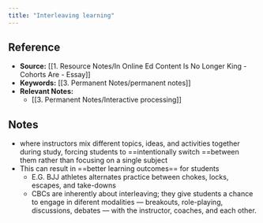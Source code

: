 ```yaml
---
title: "Interleaving learning"
---
```

## Reference
- **Source:** [[1. Resource Notes/In Online Ed Content Is No Longer King - Cohorts Are - Essay]]
- **Keywords:** [[3. Permanent Notes/permanent notes]]
- **Relevant Notes:** 
	- [[3. Permanent Notes/Interactive processing]]
## Notes
+ where instructors mix different topics, ideas, and activities together during study, forcing students to ==intentionally switch ==between them rather than focusing on a single subject
+ This can result in ==better learning outcomes== for students
	+ E.G. BJJ athletes alternates practice between chokes, locks, escapes, and take-downs
	+ CBCs are inherently about interleaving; they give students a chance to engage in diferent modalities — breakouts, role-playing, discussions, debates — with the instructor, coaches, and each other.